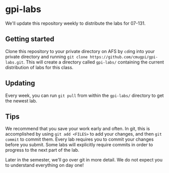 # gpi-labs

We'll update this repository weekly to distribute the labs for 07-131.

## Getting started

Clone this repository to your private directory on AFS by `cd`ing into your private
directory and running `git clone https://github.com/cmugpi/gpi-labs.git`. This
will create a directory called `gpi-labs/` containing the current distribution
of labs for this class.

## Updating

Every week, you can run `git pull` from within the `gpi-labs/` directory to get
the newest lab.

## Tips

We recommend that you save your work early and often. In git, this is accomplished
by using `git add <FILES>` to add your changes, and then `git commit` to commit
them. Every lab requires you to commit your changes before you submit. Some
labs will explicitly require commits in order to progress to the next part of
the lab.

Later in the semester, we'll go over git in more detail. We do not expect you
to understand everything on day one!
